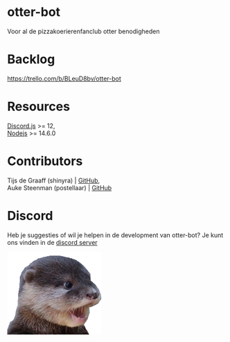 # otter-bot

Voor al de pizzakoerierenfanclub otter benodigheden

# Backlog

https://trello.com/b/BLeuD8bv/otter-bot

# Resources

[Discord.js](https://discord.js.org/#/) >= 12,  
[Nodejs](https://nodejs.org/en/) >= 14.6.0

# Contributors

Tijs de Graaff (shinyra) | [GitHub](https://github.com/ShinyRa),  
Auke Steenman (postellaar) | [GitHub](https://github.com/AukeSteenman)

# Discord

Heb je suggesties of wil je helpen in de development van otter-bot? Je kunt ons vinden in de [discord server](https://discord.gg/98egQW)

![pog otter](./assets/otter_pog.png)
